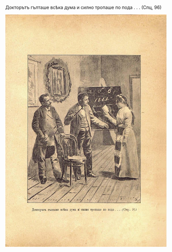 ﻿Докторътъ гълташе всѣка дума и силно тропаше по пода . . . (Спц, 96)

![original](../images/106.jpg)

